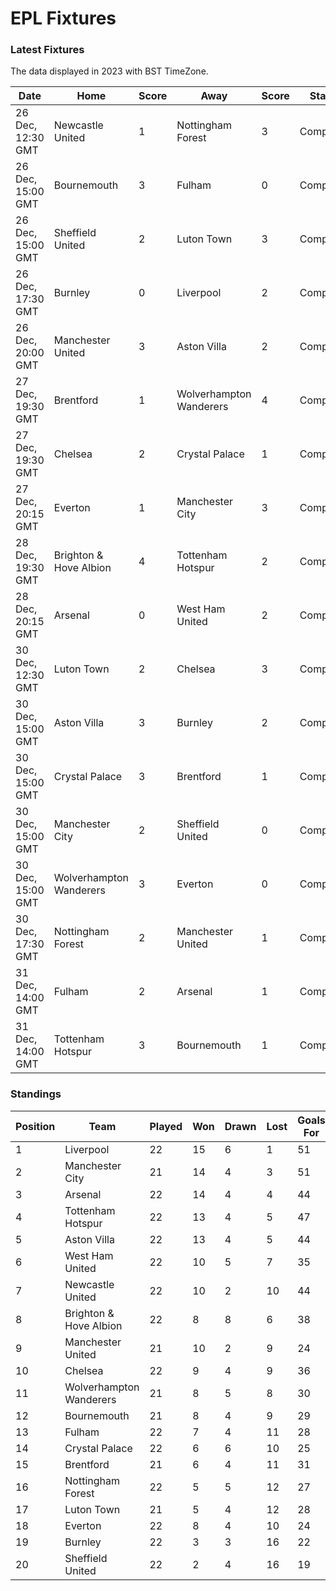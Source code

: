 # EPL Fixtures

### Latest Fixtures

The data displayed in 2023 with BST TimeZone.

<!-- START_TABLE -->
| Date | Home | Score | Away | Score | Status |
|-------------|--------|--------------|--------|--------------|--------|
| 26 Dec, 12:30 GMT | Newcastle United | 1 | Nottingham Forest | 3 | Completed |
| 26 Dec, 15:00 GMT | Bournemouth | 3 | Fulham | 0 | Completed |
| 26 Dec, 15:00 GMT | Sheffield United | 2 | Luton Town | 3 | Completed |
| 26 Dec, 17:30 GMT | Burnley | 0 | Liverpool | 2 | Completed |
| 26 Dec, 20:00 GMT | Manchester United | 3 | Aston Villa | 2 | Completed |
| 27 Dec, 19:30 GMT | Brentford | 1 | Wolverhampton Wanderers | 4 | Completed |
| 27 Dec, 19:30 GMT | Chelsea | 2 | Crystal Palace | 1 | Completed |
| 27 Dec, 20:15 GMT | Everton | 1 | Manchester City | 3 | Completed |
| 28 Dec, 19:30 GMT | Brighton & Hove Albion | 4 | Tottenham Hotspur | 2 | Completed |
| 28 Dec, 20:15 GMT | Arsenal | 0 | West Ham United | 2 | Completed |
| 30 Dec, 12:30 GMT | Luton Town | 2 | Chelsea | 3 | Completed |
| 30 Dec, 15:00 GMT | Aston Villa | 3 | Burnley | 2 | Completed |
| 30 Dec, 15:00 GMT | Crystal Palace | 3 | Brentford | 1 | Completed |
| 30 Dec, 15:00 GMT | Manchester City | 2 | Sheffield United | 0 | Completed |
| 30 Dec, 15:00 GMT | Wolverhampton Wanderers | 3 | Everton | 0 | Completed |
| 30 Dec, 17:30 GMT | Nottingham Forest | 2 | Manchester United | 1 | Completed |
| 31 Dec, 14:00 GMT | Fulham | 2 | Arsenal | 1 | Completed |
| 31 Dec, 14:00 GMT | Tottenham Hotspur | 3 | Bournemouth | 1 | Completed |
<!-- END_TABLE -->

### Standings

<!-- START_STANDINGS -->
| Position | Team | Played | Won | Drawn | Lost | Goals For | Goals Against | Goal Difference | Points |
|----------|------|--------|-----|-------|------|-----------|---------------|-----------------|--------|
| 1 | Liverpool | 22 | 15 | 6 | 1 | 51 | 19 | 32 | 51 |
| 2 | Manchester City | 21 | 14 | 4 | 3 | 51 | 24 | 27 | 46 |
| 3 | Arsenal | 22 | 14 | 4 | 4 | 44 | 21 | 23 | 46 |
| 4 | Tottenham Hotspur | 22 | 13 | 4 | 5 | 47 | 33 | 14 | 43 |
| 5 | Aston Villa | 22 | 13 | 4 | 5 | 44 | 30 | 14 | 43 |
| 6 | West Ham United | 22 | 10 | 5 | 7 | 35 | 33 | 2 | 35 |
| 7 | Newcastle United | 22 | 10 | 2 | 10 | 44 | 33 | 11 | 32 |
| 8 | Brighton & Hove Albion | 22 | 8 | 8 | 6 | 38 | 37 | 1 | 32 |
| 9 | Manchester United | 21 | 10 | 2 | 9 | 24 | 29 | -5 | 32 |
| 10 | Chelsea | 22 | 9 | 4 | 9 | 36 | 35 | 1 | 31 |
| 11 | Wolverhampton Wanderers | 21 | 8 | 5 | 8 | 30 | 31 | -1 | 29 |
| 12 | Bournemouth | 21 | 8 | 4 | 9 | 29 | 39 | -10 | 28 |
| 13 | Fulham | 22 | 7 | 4 | 11 | 28 | 36 | -8 | 25 |
| 14 | Crystal Palace | 22 | 6 | 6 | 10 | 25 | 36 | -11 | 24 |
| 15 | Brentford | 21 | 6 | 4 | 11 | 31 | 36 | -5 | 22 |
| 16 | Nottingham Forest | 22 | 5 | 5 | 12 | 27 | 40 | -13 | 20 |
| 17 | Luton Town | 21 | 5 | 4 | 12 | 28 | 38 | -10 | 19 |
| 18 | Everton | 22 | 8 | 4 | 10 | 24 | 28 | -4 | 18 |
| 19 | Burnley | 22 | 3 | 3 | 16 | 22 | 45 | -23 | 12 |
| 20 | Sheffield United | 22 | 2 | 4 | 16 | 19 | 54 | -35 | 10 |
<!-- END_STANDINGS -->
